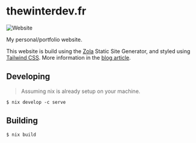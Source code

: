 # thewinterdev.fr

![Website](https://img.shields.io/website?url=https%3A%2F%2Fthewinterdev.fr)

My personal/portfolio website.

This website is build using the [Zola](https://www.getzola.org) Static Site Generator, and styled using [Tailwind CSS](https://tailwindcss.com). More information in the [blog article](https://thewinterdev.fr/blog/how-to-create-a-simple-website/).

## Developing

> Assuming nix is already setup on your machine.

```console
$ nix develop -c serve
```

## Building

```console
$ nix build
```
